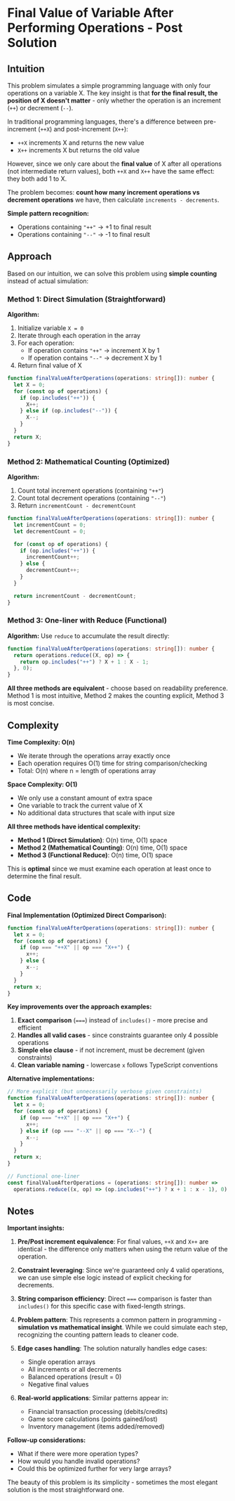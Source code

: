 # Final Value of Variable After Performing Operations - Post Solution

## Intuition

This problem simulates a simple programming language with only four operations on a variable X. The key insight is that **for the final result, the position of X doesn't matter** - only whether the operation is an increment (`++`) or decrement (`--`).

In traditional programming languages, there's a difference between pre-increment (`++X`) and post-increment (`X++`):

- `++X` increments X and returns the new value
- `X++` increments X but returns the old value

However, since we only care about the **final value** of X after all operations (not intermediate return values), both `++X` and `X++` have the same effect: they both add 1 to X.

The problem becomes: **count how many increment operations vs decrement operations** we have, then calculate `increments - decrements`.

**Simple pattern recognition:**

- Operations containing `"++"` → +1 to final result
- Operations containing `"--"` → -1 to final result

## Approach

Based on our intuition, we can solve this problem using **simple counting** instead of actual simulation:

### Method 1: Direct Simulation (Straightforward)

**Algorithm:**

1. Initialize variable `X = 0`
2. Iterate through each operation in the array
3. For each operation:
   - If operation contains `"++"` → increment X by 1
   - If operation contains `"--"` → decrement X by 1
4. Return final value of X

```typescript
function finalValueAfterOperations(operations: string[]): number {
  let X = 0;
  for (const op of operations) {
    if (op.includes("++")) {
      X++;
    } else if (op.includes("--")) {
      X--;
    }
  }
  return X;
}
```

### Method 2: Mathematical Counting (Optimized)

**Algorithm:**

1. Count total increment operations (containing `"++"`)
2. Count total decrement operations (containing `"--"`)
3. Return `incrementCount - decrementCount`

```typescript
function finalValueAfterOperations(operations: string[]): number {
  let incrementCount = 0;
  let decrementCount = 0;

  for (const op of operations) {
    if (op.includes("++")) {
      incrementCount++;
    } else {
      decrementCount++;
    }
  }

  return incrementCount - decrementCount;
}
```

### Method 3: One-liner with Reduce (Functional)

**Algorithm:**
Use `reduce` to accumulate the result directly:

```typescript
function finalValueAfterOperations(operations: string[]): number {
  return operations.reduce((X, op) => {
    return op.includes("++") ? X + 1 : X - 1;
  }, 0);
}
```

**All three methods are equivalent** - choose based on readability preference. Method 1 is most intuitive, Method 2 makes the counting explicit, Method 3 is most concise.

## Complexity

**Time Complexity: O(n)**

- We iterate through the operations array exactly once
- Each operation requires O(1) time for string comparison/checking
- Total: O(n) where n = length of operations array

**Space Complexity: O(1)**

- We only use a constant amount of extra space
- One variable to track the current value of X
- No additional data structures that scale with input size

**All three methods have identical complexity:**

- **Method 1 (Direct Simulation)**: O(n) time, O(1) space
- **Method 2 (Mathematical Counting)**: O(n) time, O(1) space
- **Method 3 (Functional Reduce)**: O(n) time, O(1) space

This is **optimal** since we must examine each operation at least once to determine the final result.

## Code

**Final Implementation (Optimized Direct Comparison):**

```typescript
function finalValueAfterOperations(operations: string[]): number {
  let x = 0;
  for (const op of operations) {
    if (op === "++X" || op === "X++") {
      x++;
    } else {
      x--;
    }
  }
  return x;
}
```

**Key improvements over the approach examples:**

1. **Exact comparison** (`===`) instead of `includes()` - more precise and efficient
2. **Handles all valid cases** - since constraints guarantee only 4 possible operations
3. **Simple else clause** - if not increment, must be decrement (given constraints)
4. **Clean variable naming** - lowercase `x` follows TypeScript conventions

**Alternative implementations:**

```typescript
// More explicit (but unnecessarily verbose given constraints)
function finalValueAfterOperations(operations: string[]): number {
  let x = 0;
  for (const op of operations) {
    if (op === "++X" || op === "X++") {
      x++;
    } else if (op === "--X" || op === "X--") {
      x--;
    }
  }
  return x;
}

// Functional one-liner
const finalValueAfterOperations = (operations: string[]): number =>
  operations.reduce((x, op) => (op.includes("++") ? x + 1 : x - 1), 0);
```

## Notes

**Important insights:**

1. **Pre/Post increment equivalence**: For final values, `++X` and `X++` are identical - the difference only matters when using the return value of the operation.

2. **Constraint leveraging**: Since we're guaranteed only 4 valid operations, we can use simple else logic instead of explicit checking for decrements.

3. **String comparison efficiency**: Direct `===` comparison is faster than `includes()` for this specific case with fixed-length strings.

4. **Problem pattern**: This represents a common pattern in programming - **simulation vs mathematical insight**. While we could simulate each step, recognizing the counting pattern leads to cleaner code.

5. **Edge cases handling**: The solution naturally handles edge cases:

   - Single operation arrays
   - All increments or all decrements
   - Balanced operations (result = 0)
   - Negative final values

6. **Real-world applications**: Similar patterns appear in:
   - Financial transaction processing (debits/credits)
   - Game score calculations (points gained/lost)
   - Inventory management (items added/removed)

**Follow-up considerations:**

- What if there were more operation types?
- How would you handle invalid operations?
- Could this be optimized further for very large arrays?

The beauty of this problem is its simplicity - sometimes the most elegant solution is the most straightforward one.
